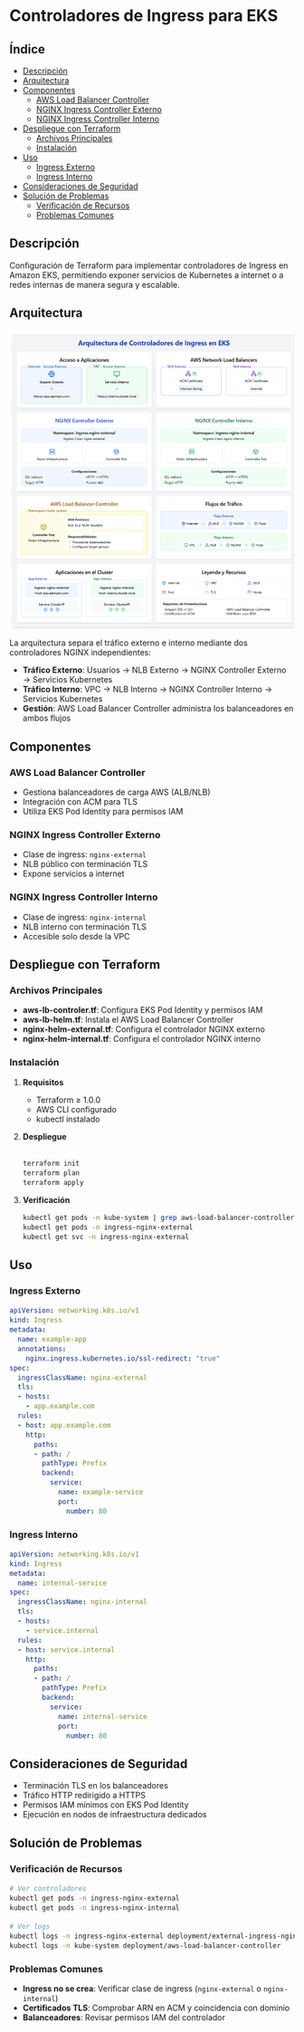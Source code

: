 # Controladores de Ingress para EKS

## Índice
- [Descripción](#descripción)
- [Arquitectura](#arquitectura)
- [Componentes](#componentes)
  - [AWS Load Balancer Controller](#aws-load-balancer-controller)
  - [NGINX Ingress Controller Externo](#nginx-ingress-controller-externo)
  - [NGINX Ingress Controller Interno](#nginx-ingress-controller-interno)
- [Despliegue con Terraform](#despliegue-con-terraform)
  - [Archivos Principales](#archivos-principales)
  - [Instalación](#instalación)
- [Uso](#uso)
  - [Ingress Externo](#ingress-externo)
  - [Ingress Interno](#ingress-interno)
- [Consideraciones de Seguridad](#consideraciones-de-seguridad)
- [Solución de Problemas](#solución-de-problemas)
  - [Verificación de Recursos](#verificación-de-recursos)
  - [Problemas Comunes](#problemas-comunes)

## Descripción
Configuración de Terraform para implementar controladores de Ingress en Amazon EKS, permitiendo exponer servicios de Kubernetes a internet o a redes internas de manera segura y escalable.

## Arquitectura

![Arquitectura de Ingress Controllers](https://github.com/Andherson333333/robot-shop/blob/master/Infrastructure-cloud-EKS/infra-terraform/Loadbalancer-aws-nginx/imagenes/loadbalancer-1.png)

La arquitectura separa el tráfico externo e interno mediante dos controladores NGINX independientes:

- **Tráfico Externo**: Usuarios → NLB Externo → NGINX Controller Externo → Servicios Kubernetes
- **Tráfico Interno**: VPC → NLB Interno → NGINX Controller Interno → Servicios Kubernetes
- **Gestión**: AWS Load Balancer Controller administra los balanceadores en ambos flujos

## Componentes

### AWS Load Balancer Controller
- Gestiona balanceadores de carga AWS (ALB/NLB)
- Integración con ACM para TLS
- Utiliza EKS Pod Identity para permisos IAM

### NGINX Ingress Controller Externo
- Clase de ingress: `nginx-external`
- NLB público con terminación TLS
- Expone servicios a internet

### NGINX Ingress Controller Interno
- Clase de ingress: `nginx-internal`
- NLB interno con terminación TLS
- Accesible solo desde la VPC

## Despliegue con Terraform

### Archivos Principales

- **aws-lb-controler.tf**: Configura EKS Pod Identity y permisos IAM
- **aws-lb-helm.tf**: Instala el AWS Load Balancer Controller
- **nginx-helm-external.tf**: Configura el controlador NGINX externo
- **nginx-helm-internal.tf**: Configura el controlador NGINX interno

### Instalación

1. **Requisitos**
   - Terraform ≥ 1.0.0
   - AWS CLI configurado
   - kubectl instalado

2. **Despliegue**
   ```bash
   
   terraform init
   terraform plan
   terraform apply
   ```

3. **Verificación**
   ```bash
   kubectl get pods -n kube-system | grep aws-load-balancer-controller
   kubectl get pods -n ingress-nginx-external
   kubectl get svc -n ingress-nginx-external
   ```

## Uso

### Ingress Externo

```yaml
apiVersion: networking.k8s.io/v1
kind: Ingress
metadata:
  name: example-app
  annotations:
    nginx.ingress.kubernetes.io/ssl-redirect: "true"
spec:
  ingressClassName: nginx-external
  tls:
  - hosts:
    - app.example.com
  rules:
  - host: app.example.com
    http:
      paths:
      - path: /
        pathType: Prefix
        backend:
          service:
            name: example-service
            port:
              number: 80
```

### Ingress Interno

```yaml
apiVersion: networking.k8s.io/v1
kind: Ingress
metadata:
  name: internal-service
spec:
  ingressClassName: nginx-internal
  tls:
  - hosts:
    - service.internal
  rules:
  - host: service.internal
    http:
      paths:
      - path: /
        pathType: Prefix
        backend:
          service:
            name: internal-service
            port:
              number: 80
```

## Consideraciones de Seguridad

- Terminación TLS en los balanceadores
- Tráfico HTTP redirigido a HTTPS
- Permisos IAM mínimos con EKS Pod Identity
- Ejecución en nodos de infraestructura dedicados

## Solución de Problemas

### Verificación de Recursos
```bash
# Ver controladores
kubectl get pods -n ingress-nginx-external
kubectl get pods -n ingress-nginx-internal

# Ver logs
kubectl logs -n ingress-nginx-external deployment/external-ingress-nginx-controller
kubectl logs -n kube-system deployment/aws-load-balancer-controller
```

### Problemas Comunes
- **Ingress no se crea**: Verificar clase de ingress (`nginx-external` o `nginx-internal`)
- **Certificados TLS**: Comprobar ARN en ACM y coincidencia con dominio
- **Balanceadores**: Revisar permisos IAM del controlador

